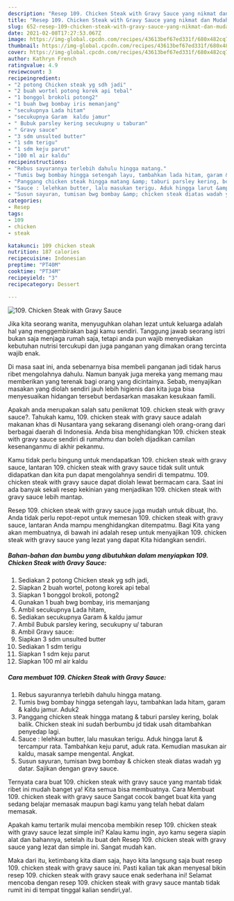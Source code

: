 ```yaml
---
description: "Resep 109. Chicken Steak with Gravy Sauce yang nikmat dan Mudah Dibuat"
title: "Resep 109. Chicken Steak with Gravy Sauce yang nikmat dan Mudah Dibuat"
slug: 652-resep-109-chicken-steak-with-gravy-sauce-yang-nikmat-dan-mudah-dibuat
date: 2021-02-08T17:27:53.067Z
image: https://img-global.cpcdn.com/recipes/43613bef67ed331f/680x482cq70/109-chicken-steak-with-gravy-sauce-foto-resep-utama.jpg
thumbnail: https://img-global.cpcdn.com/recipes/43613bef67ed331f/680x482cq70/109-chicken-steak-with-gravy-sauce-foto-resep-utama.jpg
cover: https://img-global.cpcdn.com/recipes/43613bef67ed331f/680x482cq70/109-chicken-steak-with-gravy-sauce-foto-resep-utama.jpg
author: Kathryn French
ratingvalue: 4.9
reviewcount: 3
recipeingredient:
- "2 potong Chicken steak yg sdh jadi"
- "2 buah wortel potong korek api tebal"
- "1 bonggol brokoli potong2"
- "1 buah bwg bombay iris memanjang"
- "secukupnya Lada hitam"
- "secukupnya Garam  kaldu jamur"
- " Bubuk parsley kering secukupny u taburan"
- " Gravy sauce"
- "3 sdm unsulted butter"
- "1 sdm terigu"
- "1 sdm keju parut"
- "100 ml air kaldu"
recipeinstructions:
- "Rebus sayurannya terlebih dahulu hingga matang."
- "Tumis bwg bombay hingga setengah layu, tambahkan lada hitam, garam &amp; kaldu jamur. Aduk2"
- "Panggang chicken steak hingga matang &amp; taburi parsley kering, bolak balik. Chicken steak ini sudah berbumbu jd tidak usah ditambahkan penyedap lagi."
- "Sauce : lelehkan butter, lalu masukan terigu. Aduk hingga larut &amp; tercampur rata. Tambahkan keju parut, aduk rata. Kemudian masukan air kaldu, masak sampe mengental. Angkat."
- "Susun sayuran, tumisan bwg bombay &amp; chicken steak diatas wadah yg datar. Sajikan dengan gravy sauce."
categories:
- Resep
tags:
- 109
- chicken
- steak

katakunci: 109 chicken steak 
nutrition: 187 calories
recipecuisine: Indonesian
preptime: "PT40M"
cooktime: "PT34M"
recipeyield: "3"
recipecategory: Dessert

---
```



![109. Chicken Steak with Gravy Sauce](https://img-global.cpcdn.com/recipes/43613bef67ed331f/680x482cq70/109-chicken-steak-with-gravy-sauce-foto-resep-utama.jpg)

Jika kita seorang wanita, menyuguhkan olahan lezat untuk keluarga adalah hal yang menggembirakan bagi kamu sendiri. Tanggung jawab seorang istri bukan saja menjaga rumah saja, tetapi anda pun wajib menyediakan kebutuhan nutrisi tercukupi dan juga panganan yang dimakan orang tercinta wajib enak.

Di masa  saat ini, anda sebenarnya bisa membeli panganan jadi tidak harus ribet mengolahnya dahulu. Namun banyak juga mereka yang memang mau memberikan yang terenak bagi orang yang dicintainya. Sebab, menyajikan masakan yang diolah sendiri jauh lebih higienis dan kita juga bisa menyesuaikan hidangan tersebut berdasarkan masakan kesukaan famili. 



Apakah anda merupakan salah satu penikmat 109. chicken steak with gravy sauce?. Tahukah kamu, 109. chicken steak with gravy sauce adalah makanan khas di Nusantara yang sekarang disenangi oleh orang-orang dari berbagai daerah di Indonesia. Anda bisa menghidangkan 109. chicken steak with gravy sauce sendiri di rumahmu dan boleh dijadikan camilan kesenanganmu di akhir pekanmu.

Kamu tidak perlu bingung untuk mendapatkan 109. chicken steak with gravy sauce, lantaran 109. chicken steak with gravy sauce tidak sulit untuk didapatkan dan kita pun dapat mengolahnya sendiri di tempatmu. 109. chicken steak with gravy sauce dapat diolah lewat bermacam cara. Saat ini ada banyak sekali resep kekinian yang menjadikan 109. chicken steak with gravy sauce lebih mantap.

Resep 109. chicken steak with gravy sauce juga mudah untuk dibuat, lho. Anda tidak perlu repot-repot untuk memesan 109. chicken steak with gravy sauce, lantaran Anda mampu menghidangkan ditempatmu. Bagi Kita yang akan membuatnya, di bawah ini adalah resep untuk menyajikan 109. chicken steak with gravy sauce yang lezat yang dapat Kita hidangkan sendiri.

<!--inarticleads1-->

##### Bahan-bahan dan bumbu yang dibutuhkan dalam menyiapkan 109. Chicken Steak with Gravy Sauce:

1. Sediakan 2 potong Chicken steak yg sdh jadi,
1. Siapkan 2 buah wortel, potong korek api tebal
1. Siapkan 1 bonggol brokoli, potong2
1. Gunakan 1 buah bwg bombay, iris memanjang
1. Ambil secukupnya Lada hitam,
1. Sediakan secukupnya Garam &amp; kaldu jamur
1. Ambil  Bubuk parsley kering, secukupny u/ taburan
1. Ambil  Gravy sauce:
1. Siapkan 3 sdm unsulted butter
1. Sediakan 1 sdm terigu
1. Siapkan 1 sdm keju parut
1. Siapkan 100 ml air kaldu




<!--inarticleads2-->

##### Cara membuat 109. Chicken Steak with Gravy Sauce:

1. Rebus sayurannya terlebih dahulu hingga matang.
1. Tumis bwg bombay hingga setengah layu, tambahkan lada hitam, garam &amp; kaldu jamur. Aduk2
1. Panggang chicken steak hingga matang &amp; taburi parsley kering, bolak balik. Chicken steak ini sudah berbumbu jd tidak usah ditambahkan penyedap lagi.
1. Sauce : lelehkan butter, lalu masukan terigu. Aduk hingga larut &amp; tercampur rata. Tambahkan keju parut, aduk rata. Kemudian masukan air kaldu, masak sampe mengental. Angkat.
1. Susun sayuran, tumisan bwg bombay &amp; chicken steak diatas wadah yg datar. Sajikan dengan gravy sauce.




Ternyata cara buat 109. chicken steak with gravy sauce yang mantab tidak ribet ini mudah banget ya! Kita semua bisa membuatnya. Cara Membuat 109. chicken steak with gravy sauce Sangat cocok banget buat kita yang sedang belajar memasak maupun bagi kamu yang telah hebat dalam memasak.

Apakah kamu tertarik mulai mencoba membikin resep 109. chicken steak with gravy sauce lezat simple ini? Kalau kamu ingin, ayo kamu segera siapin alat dan bahannya, setelah itu buat deh Resep 109. chicken steak with gravy sauce yang lezat dan simple ini. Sangat mudah kan. 

Maka dari itu, ketimbang kita diam saja, hayo kita langsung saja buat resep 109. chicken steak with gravy sauce ini. Pasti kalian tak akan menyesal bikin resep 109. chicken steak with gravy sauce enak sederhana ini! Selamat mencoba dengan resep 109. chicken steak with gravy sauce mantab tidak rumit ini di tempat tinggal kalian sendiri,ya!.

